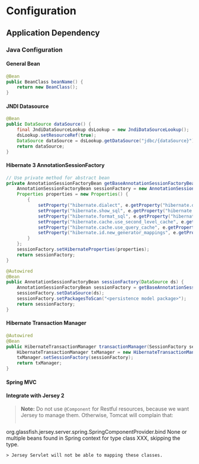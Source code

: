 # Configuration

## Application Dependency
### Java Configuration
#### General Bean
```java
@Bean
public BeanClass beanName() {
    return new BeanClass();
}
```

#### JNDI Datasource
```java
@Bean
public DataSource dataSource() {
    final JndiDataSourceLookup dsLookup = new JndiDataSourceLookup();
    dsLookup.setResourceRef(true);
    DataSource dataSource = dsLookup.getDataSource("jdbc/{dataSource}");
    return dataSource;
} 
```

#### Hibernate 3 AnnotationSessionFactory
```java
// Use private method for abstract bean
private AnnotationSessionFactoryBean getBaseAnnotationSessionFactoryBean() {
    AnnotationSessionFactoryBean sessionFactory = new AnnotationSessionFactoryBean();
    Properties properties = new Properties() {
        {
            setProperty("hibernate.dialect", e.getProperty("hibernate.dialect"));
            setProperty("hibernate.show_sql", e.getProperty("hibernate.show_sql"));
            setProperty("hibernate.format_sql", e.getProperty("hibernate.format_sql"));
            setProperty("hibernate.cache.use_second_level_cache", e.getProperty("hibernate.cache.use_second_level_cache"));
            setProperty("hibernate.cache.use_query_cache", e.getProperty("hibernate.cache.use_query_cache"));
            setProperty("hibernate.id.new_generator_mappings", e.getProperty("hibernate.id.new_generator_mappings"));
        }
    };
    sessionFactory.setHibernateProperties(properties);
    return sessionFactory;
}

@Autowired
@Bean
public AnnotationSessionFactoryBean sessionFactory(DataSource ds) {
    AnnotationSessionFactoryBean sessionFactory = getBaseAnnotationSessionFactoryBean();
    sessionFactory.setDataSource(ds);
    sessionFactory.setPackagesToScan("<persistence model package>");
    return sessionFactory;
}
```

#### Hibernate Transaction Manager
```java
@Autowired
@Bean
public HibernateTransactionManager transactionManager(SessionFactory sessionFactory) throws Exception {
    HibernateTransactionManager txManager = new HibernateTransactionManager();
    txManager.setSessionFactory(sessionFactory);
    return txManager;
}
```

#### Spring MVC

#### Integrate with Jersey 2
    
> **Note:** Do not use `@Component` for Restful resources, because we want Jersey to manage them. Otherwise, Tomcat will complain that:
> ```
org.glassfish.jersey.server.spring.SpringComponentProvider.bind None or multiple beans found in Spring context for type class XXX, skipping the type.
```
> Jersey Servlet will not be able to mapping these classes.